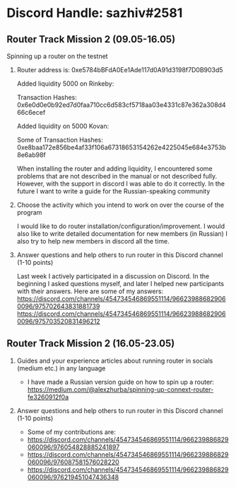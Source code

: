 # Discord Handle: sazhiv#2581
## Router Track Mission 2 (09.05-16.05)

Spinning up a router on the testnet

1. Router address is: 0xe5784bBFdA0Ee1Ade117d0A91d3198f7D0B903d5

   Added liquidity 5000 on Rinkeby:

   Transaction Hashes:
   0x6e0d0e0b92ed7d0faa710cc6d583cf5718aa03e4331c87e362a308d466c6ecef

   Added liquidity on 5000 Kovan:

   Some of Transaction Hashes:
   0xe8baa172e856be4af33f106a67318653154262e4225045e684e3753b8e6ab98f

   When installing the router and adding liquidity, I encountered some problems that are not described in the manual or not described fully. However, with the support in discord I was able to do it correctly.
   In the future I want to write a guide for the Russian-speaking community

2. Choose the activity which you intend to work on over the course of the program
   
   I would like to do router installation/configuration/improvement.
   I would also like to write detailed documentation for new members (in Russian)
   I also try to help new members in discord all the time.


3. Answer questions and help others to run router in this Discord channel (1-10 points)

   Last week I actively participated in a discussion on Discord. In the beginning I asked questions myself, and later I helped new participants with their answers.
   Here are some of my answers: https://discord.com/channels/454734546869551114/966239886829060096/975702643831881739
   https://discord.com/channels/454734546869551114/966239886829060096/975703520831496212

## Router Track Mission 2 (16.05-23.05)

1) Guides and your experience articles about running router in socials (medium etc.) in any language
    - I have made a Russian version guide on how to spin up a router:
      https://medium.com/@alexzhurba/spinning-up-connext-router-fe3260912f0a
      
2) Answer questions and help others to run router in this Discord channel (1-10 points)
    - Some of my contributions are:
    - https://discord.com/channels/454734546869551114/966239886829060096/976054828885241897
    - https://discord.com/channels/454734546869551114/966239886829060096/976087581576028220
    - https://discord.com/channels/454734546869551114/966239886829060096/976219451047436348
